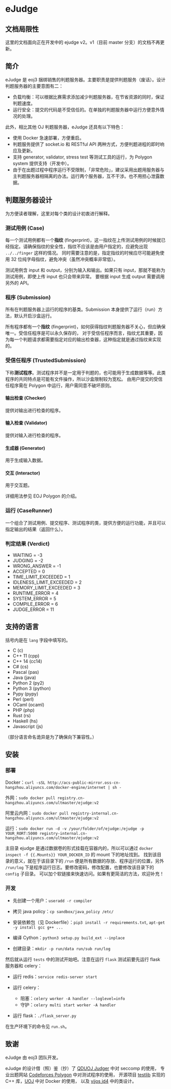 # eJudge

## 文档局限性

这里的文档面向正在开发中的 ejudge v2。v1（目前 master 分支）的文档不再更新。

## 简介

eJudge 是 eoj3 捆绑销售的判题服务器。主要职责是提供判题服务（废话）。设计判题服务器的主要意图有二：

- 负载均衡：可以根据比赛需求添加减少判题服务器，在节省资源的同时，保证判题速度。
- 运行安全：提交的代码是不受信任的。在单独的判题服务器中运行方便意外情况的处理。

此外，相比其他 OJ 判题服务器，eJudge 还具有以下特色：

- 使用 Docker 急速部署，方便重启。
- 判题服务提供了 socket.io 和 RESTful API 两种方式，方便判题进程的即时响应及更新。
- 支持 generator, validator, stress test 等测试工具的运行，为 Polygon system 提供支持（开发中）。
- 由于在出题过程中程序运行不受限制，「非常危险」，建议采用出题用服务器与主判题服务器相隔离的办法。运行两个服务器，互不干涉。也不用担心泄露数据。

## 判题服务器设计

为方便读者理解，这里对每个类的设计初衷进行解释。

### 测试用例 (Case)

每一个测试用例都有一个**指纹** (fingerprint)，这一指纹在上传测试用例的时候就已经指定。请确保指纹的安全性，指纹不应该是由用户指定的，应避免出现 `../../finger` 这样的情况。
同时需要注意的是，指定指纹的时候应尽可能避免使用 32 位纯字母指纹，避免冲突（虽然冲突概率非常低）。

测试用例含 input 和 output，分别为输入和输出。如果只有 input，那就不能称为测试用例，即使上传 input 也只会带来异常。
要根据 input 生成 output 需要调用另外的 API。

### 程序 (Submission)

所有在判题服务器上运行的程序的基类。Submission 本身提供了运行（run）方法，默认开启沙盒运行。

所有程序都有一个**指纹** (fingerprint)，如何获得指纹判题服务器不关心，但应确保唯一。受信任程序是可以永久保存的，
对于受信任程序而言，指纹尤其重要，因为每一个判题请求都需要指定对应的输出检查器，这种指定就是通过指纹来实现的。

### 受信任程序 (TrustedSubmission)

下称**测试程序**。测试程序并不是一定用于判题的，也可能用于生成数据等等。此类程序的共同特点是可能有文件操作，所以沙盒限制较为宽松。
由用户提交的受信任程序需在 Polygon 中运行，用户需同意不破坏原则。

#### 输出检查 (Checker)

提供对输出进行检查的程序。

#### 输入检查 (Validator)

提供对输入进行检查的程序。

#### 生成器 (Generator)

用于生成输入数据。

#### 交互 (Interactor)

用于交互题。

详细用法参见 EOJ Polygon 的介绍。

### 运行 (CaseRunner)

一个组合了测试用例、提交程序、测试程序的类，提供方便的运行功能，并且可以指定输出的结果（返回什么）。

### 判定结果 (Verdict)

+ WAITING = -3
+ JUDGING = -2
+ WRONG_ANSWER = -1
+ ACCEPTED = 0
+ TIME_LIMIT_EXCEEDED = 1
+ IDLENESS_LIMIT_EXCEEDED = 2
+ MEMORY_LIMIT_EXCEEDED = 3
+ RUNTIME_ERROR = 4
+ SYSTEM_ERROR = 5
+ COMPILE_ERROR = 6
+ JUDGE_ERROR = 11

## 支持的语言

括号内是在 `lang` 字段中填写的。

+ C (c)
+ C++ 11 (cpp)
+ C++ 14 (cc14)
+ C# (cs)
+ Pascal (pas)
+ Java (java)
+ Python 2 (py2)
+ Python 3 (python)
+ Pypy (pypy)
+ Perl (perl)
+ OCaml (ocaml)
+ PHP (php)
+ Rust (rs)
+ Haskell (hs)
+ Javascript (js)

（部分语言命名诡异是为了确保向下兼容性。）

## 安装

### 部署

Docker：`curl -sSL http://acs-public-mirror.oss-cn-hangzhou.aliyuncs.com/docker-engine/internet | sh -`

外网：`sudo docker pull registry.cn-hangzhou.aliyuncs.com/ultmaster/ejudge:v2`

阿里云内网：`sudo docker pull registry-internal.cn-hangzhou.aliyuncs.com/ultmaster/ejudge:v2`

运行：`sudo docker run -d -v /your/folder/of/ejudge:/ejudge -p YOUR_RORT:5000 registry-internal.cn-hangzhou.aliyuncs.com/ultmaster/ejudge:v2`

主目录 ejudge 是通过数据卷的形式挂载在容器内的，所以可以通过 `docker inspect -f {{.Mounts}} YOUR_DOCKER_ID` 的 mount 下的地址找到。
找到该目录的意义，就在于该目录下的 `/run` 便是所有数据的存放、程序运行的位置，另外 `/run/log` 下是程序运行日志。要修改密码，修改配置，也要修改该目录下的 `config` 子目录。
可以加个软链接来快速访问。如果有更简洁的方法，欢迎补充！

### 开发

+ 先创建一个用户：`useradd -r compiler`

+ 拷贝 java policy：`cp sandbox/java_policy /etc/`

+ 安装依赖包（见 Dockerfile）：`pip3 install -r requirements.txt`, `apt-get -y install gcc g++ ...`

+ 编译 Cython：`python3 setup.py build_ext --inplace`

+ 创建目录：`mkdir -p run/data run/sub run/log`

然后就从运行 `tests` 中的测试开始吧。注意在运行 `flask` 测试前要先运行 flask 服务器和 celery：

+ 运行 redis：`service redis-server start`

+ 运行 celery：
    + 阻塞：`celery worker -A handler --loglevel=info`
    + 守护：`celery multi start worker -A handler`

+ 运行 flask：`./flask_server.py`

在生产环境下的命令见 `run.sh`。


## 致谢

eJudge 由 eoj3 团队开发。

eJudge 的设计借（照）鉴（抄）了 [QDUOJ Judger](https://github.com/QingdaoU/Judger/tree/newnew) 中对 seccomp 的使用，
专业出题网站 [Codeforces Polygon](https://polygon.codeforces.com/) 中对测试程序的使用，
开源项目 [testlib](https://github.com/MikeMirzayanov/testlib)
实现的 C++ 库，[UOJ](https://github.com/vfleaking/uoj) 中对 Docker 的使用，
以及 [vijos jd4](https://github.com/vijos/jd4) 中的类设计。

